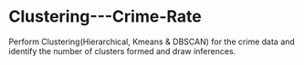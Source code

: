 # Clustering---Crime-Rate
Perform Clustering(Hierarchical, Kmeans &amp; DBSCAN) for the crime data and identify the number of clusters formed and draw inferences.
